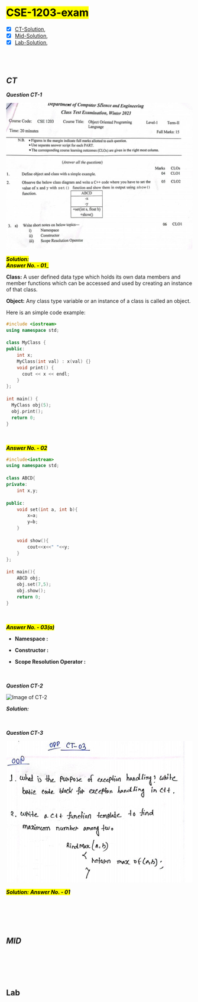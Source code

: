 # <mark>CSE-1203-exam </mark>
- [x] [CT-Solution](##*__CT__*),
- [x] [Mid-Solution](##MID),
- [x] [Lab-Solution](##Lab),
<br><br><br><br>
## *__CT__*
___Question CT-1___

<img src="image/CT-1.jpg" alt="Image of CT-1">

<br>

<mark>***Solution:***
<br>
___Answer No. - 01____</mark>

**Class:** A user defined data type which holds its own data members and member functions which can be accessed and used by creating an instance of that class.

**Object:** Any class type variable or  an instance of a class is called an object.

Here is an simple code example:
```cpp
#include <iostream>
using namespace std;

class MyClass {
public:
    int x;
    MyClass(int val) : x(val) {}
    void print() {
      cout << x << endl;
    }
};

int main() {
  MyClass obj(5);
  obj.print();
  return 0;
}
```

<br><br>
<mark>___Answer No. - 02___</mark>
```CPP
#include<iostream>
using namespace std;

class ABCD{
private:
    int x,y;

public:
    void set(int a, int b){
        x=a;
        y=b;
    }

    void show(){
        cout<<x<<" "<<y;
    }
};

int main(){
    ABCD obj;
    obj.set(7,5);
    obj.show();
    return 0;
}
```
<br><br>
<mark>___Answer No. - 03(a)___</mark>

* **Namespace :**
> 

* **Constructor :**
> 

* **Scope Resolution Operator :**
> 

<br><br>
___Question CT-2___

<img src="image/CT-2.jpg" alt="Image of CT-2">

<br>

***Solution:***
>

<br><br>
___Question CT-3___

<img src="image/CT-3.jpg" alt="Image of CT-3">

<br>

<mark>***Solution:***
___Answer No. - 01___
</mark>

<br><br><br><br>
## *__MID__*

<br><br><br><br>
## Lab